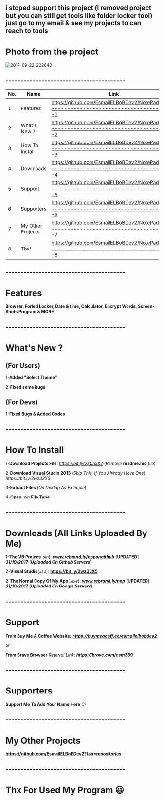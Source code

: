 ## i stoped support this project (i removed project but you can still get tools like folder locker tool) just go to my email & see my projects to can reach to tools

# Photo from the project
![2017-09-22_222640](https://user-images.githubusercontent.com/28893833/30763333-fe79c8f0-9fe5-11e7-8af4-a9e2c7bb8c5f.png)
## ----------------------------------------

| No.  | Name | Link |
| ------------- | ------------- | ------------- |
| 1  | Features  | https://github.com/EsmailELBoBDev2/NotePad_PRo#-----------------------------------------1  |
| 2  | What's New ? | https://github.com/EsmailELBoBDev2/NotePad_PRo#-----------------------------------------2  |
| 3  | How To Install  | https://github.com/EsmailELBoBDev2/NotePad_PRo#-----------------------------------------3  |
| 4  | Downloads  | https://github.com/EsmailELBoBDev2/NotePad_PRo#-----------------------------------------4 |
| 5  | Support  | https://github.com/EsmailELBoBDev2/NotePad_PRo#-----------------------------------------5  |
| 6  | Supporters  | https://github.com/EsmailELBoBDev2/NotePad_PRo#-----------------------------------------6  |
| 7  | My Other Projects  | https://github.com/EsmailELBoBDev2/NotePad_PRo#-----------------------------------------7  |
| 8  | Thx!  | https://github.com/EsmailELBoBDev2/NotePad_PRo#-----------------------------------------8  |
## ----------------------------------------
# Features 

**Browser, Forled Locker, Date & time, Calculator, Encrypt Words, Screen-Shots Program & MORE**
## ----------------------------------------
# What's New ?

## (For Users)

1-**Added "Select Theme"** 

2-**Fixed some bugs**

## (For Devs)

1-**Fixed Bugs & Added Codes**
## ----------------------------------------
# How To Install

1-**Download Projects File**: *https://bit.ly/2zChxX2* (*Remove* **readme.md** *file*)

2-**Download Visual Studio 2013** (*Skip This, If You Already Have One*): *https://bit.ly/2wz33X5*

3-**Extract Files** (*On Dektop As Example*)

4-**Open** *.sin* **File Type**
## ----------------------------------------
# Downloads (All Links Uploaded By Me)

1-**The VB Project**(*.sln*): ***www.rebrand.ly/nppongithub*** [**UPDATED**] ***31/10/2017*** (***Uploaded On Github Servers***)

2-**Visual Studio**(*.iso*): **https://bit.ly/2wz33X5**

2-**The Nornal Copy Of My App**(*.exe*):  ***www.rebrand.ly/npp*** [**UPDATED**] ***31/10/2017*** (***Uploaded On Google Servers***)
## ----------------------------------------
# Support

**From Buy Me A Coffee Website**: ***https://buymeacoff.ee/esmailelbobdev2***

or

**From Brave Browser** *Referral Link*: ***https://brave.com/esm389***

## ----------------------------------------
# Supporters

**Support Me To Add Your Name Here** :stuck_out_tongue:
## ----------------------------------------

# My Other Projects

**https://github.com/EsmailELBoBDev2?tab=repositories**
## ----------------------------------------

# Thx For Used My Program :smiley:

